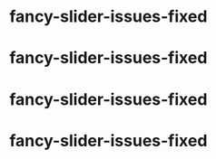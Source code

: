 # fancy-slider-issues-fixed
# fancy-slider-issues-fixed
# fancy-slider-issues-fixed
# fancy-slider-issues-fixed
